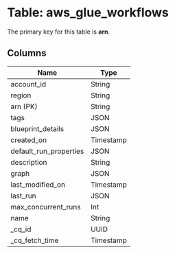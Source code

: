 # Table: aws_glue_workflows


The primary key for this table is **arn**.


## Columns
| Name          | Type          |
| ------------- | ------------- |
|account_id|String|
|region|String|
|arn (PK)|String|
|tags|JSON|
|blueprint_details|JSON|
|created_on|Timestamp|
|default_run_properties|JSON|
|description|String|
|graph|JSON|
|last_modified_on|Timestamp|
|last_run|JSON|
|max_concurrent_runs|Int|
|name|String|
|_cq_id|UUID|
|_cq_fetch_time|Timestamp|